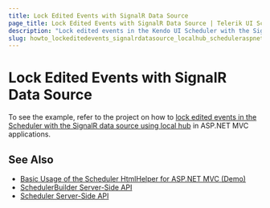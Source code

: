 ```yaml
---
title: Lock Edited Events with SignalR Data Source
page_title: Lock Edited Events with SignalR Data Source | Telerik UI Scheduler HtmlHelper for ASP.NET MVC
description: "Lock edited events in the Kendo UI Scheduler with the SignalR data source using local hub in ASP.NET MVC applications."
slug: howto_lockeditedevents_signalrdatasource_localhub_scheduleraspnetmvc
---
```


# Lock Edited Events with SignalR Data Source

To see the example, refer to the project on how to [lock edited events in the Scheduler with the SignalR data source using local hub](https://github.com/telerik/ui-for-aspnet-mvc-examples/tree/master/scheduler/scheduler-signal-r-local-hub-locking-events) in ASP.NET MVC applications.

## See Also

* [Basic Usage of the Scheduler HtmlHelper for ASP.NET MVC (Demo)](https://demos.telerik.com/aspnet-mvc/scheduler)
* [SchedulerBuilder Server-Side API](http://docs.telerik.com/aspnet-mvc/api/Kendo.Mvc.UI.Fluent/SchedulerBuilder)
* [Scheduler Server-Side API](/api/scheduler)
